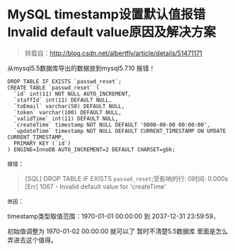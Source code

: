 # MySQL timestamp设置默认值报错Invalid default value原因及解决方案

> 转载自：http://blog.csdn.net/albertfly/article/details/51471171

从mysql5.5数据库导出的数据放到mysql5.7.10 报错！

```mysql
DROP TABLE IF EXISTS `passwd_reset`;
CREATE TABLE `passwd_reset` (
  `id` int(11) NOT NULL AUTO_INCREMENT,
  `staffId` int(11) DEFAULT NULL,
  `toEmail` varchar(50) DEFAULT NULL,
  `token` varchar(100) DEFAULT NULL,
  `validTime` int(11) DEFAULT NULL,
  `createTime` timestamp NOT NULL DEFAULT '0000-00-00 00:00:00',
  `updateTime` timestamp NOT NULL DEFAULT CURRENT_TIMESTAMP ON UPDATE CURRENT_TIMESTAMP,
  PRIMARY KEY (`id`)
) ENGINE=InnoDB AUTO_INCREMENT=2 DEFAULT CHARSET=gbk;
```

`报错`：

> [SQL] DROP TABLE IF EXISTS `passwd_reset`;受影响的行: 0时间: 0.000s  [Err] 1067 - Invalid default value for 'createTime'

`原因`：

timestamp类型取值范围：1970-01-01 00:00:00 到 2037-12-31 23:59:59，

初始值调整为 1970-01-02 00:00:00 就可以了 暂时不清楚5.5数据库 里面是怎么弄进去这个值得。